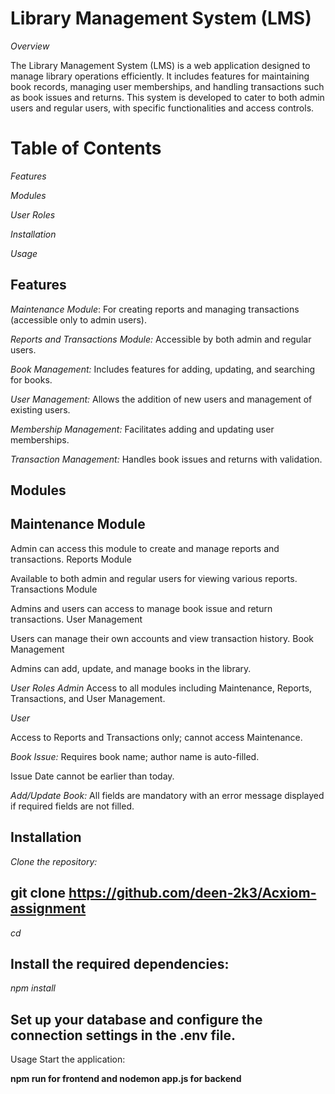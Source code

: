 # Library Management System (LMS)


*Overview*


The Library Management System (LMS) is a web application designed to manage library operations efficiently. It includes features for maintaining book records, managing user memberships, and handling transactions such as book issues and returns. This system is developed to cater to both admin users and regular users, with specific functionalities and access controls.

# Table of Contents

*Features*


*Modules*

*User Roles*

*Installation*

*Usage* 

##  Features

*Maintenance Module*: For creating reports and managing transactions (accessible only to admin users).


*Reports and Transactions Module:* Accessible by both admin and regular users.

*Book Management:* Includes features for adding, updating, and searching for books.

*User Management:* Allows the addition of new users and management of existing users.

*Membership Management:* Facilitates adding and updating user memberships.

*Transaction Management:* Handles book issues and returns with validation.

## Modules

## Maintenance Module

Admin can access this module to create and manage reports and transactions.
Reports Module


Available to both admin and regular users for viewing various reports.
Transactions Module


Admins and users can access to manage book issue and return transactions.
User Management


Users can manage their own accounts and view transaction history.
Book Management


Admins can add, update, and manage books in the library.

*User Roles Admin*
Access to all modules including Maintenance, Reports, Transactions, and User Management.

*User*

Access to Reports and Transactions only; cannot access Maintenance.

*Book Issue:* Requires book name; author name is auto-filled.

Issue Date cannot be earlier than today.


*Add/Update Book:* All fields are mandatory with an error message displayed if required fields are not filled.


## Installation
*Clone the repository:*

## git clone https://github.com/deen-2k3/Acxiom-assignment

*cd <project-directory>*

## Install the required dependencies:

*npm install*

## Set up your database and configure the connection settings in the .env file.
Usage
Start the application:

**npm run for frontend and nodemon app.js for backend**

